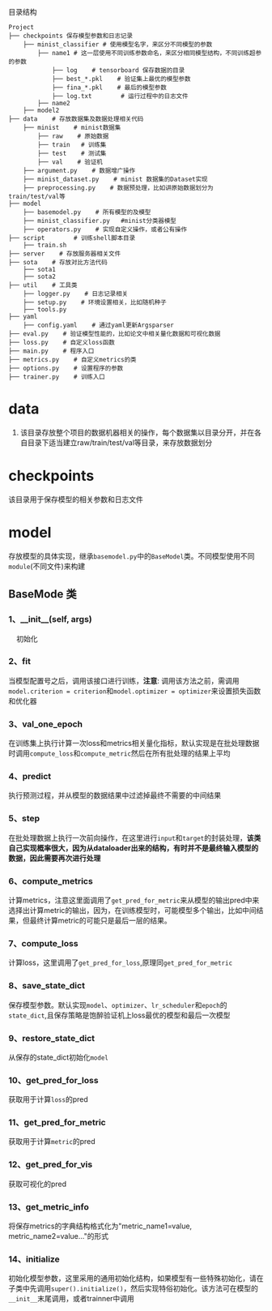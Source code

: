 目录结构

```
Project
├── checkpoints 保存模型参数和日志记录
    ├── minist_classifier # 使用模型名字，来区分不同模型的参数
        ├── name1 # 这一层使用不同训练参数命名，来区分相同模型结构，不同训练超参的参数
            ├── log    # tensorboard 保存数据的目录
            ├── best_*.pkl    # 验证集上最优的模型参数
            ├── fina_*.pkl    # 最后的模型参数
            ├── log.txt        # 运行过程中的日志文件
        ├── name2
    ├── model2
├── data    # 存放数据集及数据处理相关代码
    ├── minist    # minist数据集
        ├── raw    # 原始数据 
        ├── train   # 训练集 
        ├── test    # 测试集
        ├── val    # 验证机
    ├── argument.py    # 数据增广操作
    ├── minist_dataset.py    # minist 数据集的Dataset实现
    ├── preprocessing.py    # 数据预处理，比如讲原始数据划分为train/test/val等
├── model
    ├── basemodel.py    # 所有模型的及模型
    ├── minist_classifier.py   #minist分类器模型
    ├── operators.py    # 实现自定义操作，或者公有操作
├── script        # 训练shell脚本目录
    ├── train.sh    
├── server    # 存放服务器相关文件
├── sota    # 存放对比方法代码
    ├── sota1
    ├── sota2
├── util    # 工具类
    ├── logger.py    # 日志记录相关
    ├── setup.py    # 环境设置相关，比如随机种子
    ├── tools.py   
├── yaml
    ├── config.yaml    # 通过yaml更新Argsparser
├── eval.py    # 验证模型性能的，比如论文中相关量化数据和可视化数据
├── loss.py    # 自定义loss函数
├── main.py    # 程序入口
├── metrics.py    # 自定义metrics的类    
├── options.py    # 设置程序的参数
├── trainer.py    # 训练入口
```

# data

1. 该目录存放整个项目的数据机器相关的操作，每个数据集以目录分开，并在各自目录下适当建立raw/train/test/val等目录，来存放数据划分

# checkpoints

该目录用于保存模型的相关参数和日志文件

# model

存放模型的具体实现，继承`basemodel.py`中的`BaseModel`类。不同模型使用不同`module`(不同文件)来构建

## BaseMode 类

### 1、**\_\_init\_\_(self, args)**

    初始化

### 2、fit

当模型配置号之后，调用该接口进行训练，**注意**: 调用该方法之前，需调用`model.criterion = criterion`和`model.optimizer = optimizer`来设置损失函数和优化器

### 3、val_one_epoch

在训练集上执行计算一次loss和metrics相关量化指标，默认实现是在批处理数据时调用`compute_loss`和`compute_metric`然后在所有批处理的结果上平均

### 4、predict

执行预测过程，并从模型的数据结果中过滤掉最终不需要的中间结果

### 5、step

在批处理数据上执行一次前向操作，在这里进行`input`和`target`的封装处理，**该类自己实现概率很大，因为从dataloader出来的结构，有时并不是最终输入模型的数据，因此需要再次进行处理**

### 6、compute_metrics

计算metrics，注意这里面调用了`get_pred_for_metric`来从模型的输出pred中来选择出计算metric的输出，因为，在训练模型时，可能模型多个输出，比如中间结果，但最终计算metric的可能只是最后一层的结果。

### 7、compute_loss

计算loss，这里调用了`get_pred_for_loss`,原理同`get_pred_for_metric`

### 8、save_state_dict

保存模型参数。默认实现`model`、`optimizer`、`lr_scheduler`和`epoch`的`state_dict`,且保存策略是饱醉验证机上loss最优的模型和最后一次模型

### 9、restore_state_dict

从保存的state_dict初始化`model`

### 10、get_pred_for_loss

获取用于计算`loss`的pred

### 11、get_pred_for_metric

获取用于计算`metric`的pred

### 12、get_pred_for_vis

获取可视化的pred

### 13、get_metric_info

将保存metrics的字典结构格式化为"metric_name1=value, metric_name2=value..."的形式

### 14、initialize

初始化模型参数，这里采用的通用初始化结构，如果模型有一些特殊初始化，请在子类中先调用`super().initialize()`，然后实现特俗初始化。该方法可在模型的`__init__`末尾调用，或者trainner中调用
